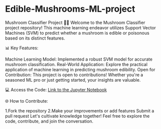 # Edible-Mushrooms-ML-project

Mushroom Classifier Project 🍄🤖
Welcome to the Mushroom Classifier project repository! This machine learning endeavor utilizes Support Vector Machines (SVM) to predict whether a mushroom is edible or poisonous based on its distinct features.

📊 Key Features:

Machine Learning Model: Implemented a robust SVM model for accurate mushroom classification.
Real-World Application: Explore the practical application of machine learning in predicting mushroom edibility.
Open for Contribution: This project is open to contributions! Whether you're a seasoned ML pro or just getting started, your insights are valuable.

💻 Access the Code:
[Link to the Jupyter Notebook](https://colab.research.google.com/drive/1Q2mccoc_uUUzNMseaEZMBJ0Wk2zSbBMX?usp=sharing)

🌐 How to Contribute:

1.Fork the repository
2.Make your improvements or add features
Submit a pull request
Let's cultivate knowledge together! Feel free to explore the code, contribute, and join the conversation.
